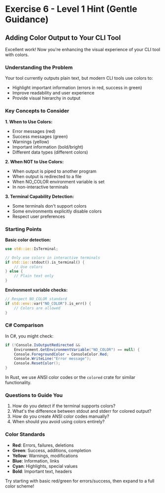 # Exercise 6 - Level 1 Hint (Gentle Guidance)

## Adding Color Output to Your CLI Tool

Excellent work! Now you're enhancing the visual experience of your CLI tool with colors.

### Understanding the Problem

Your tool currently outputs plain text, but modern CLI tools use colors to:
- Highlight important information (errors in red, success in green)
- Improve readability and user experience
- Provide visual hierarchy in output

### Key Concepts to Consider

**1. When to Use Colors:**
- Error messages (red)
- Success messages (green)
- Warnings (yellow)
- Important information (bold/bright)
- Different data types (different colors)

**2. When NOT to Use Colors:**
- When output is piped to another program
- When output is redirected to a file
- When NO_COLOR environment variable is set
- In non-interactive terminals

**3. Terminal Capability Detection:**
- Some terminals don't support colors
- Some environments explicitly disable colors
- Respect user preferences

### Starting Points

**Basic color detection:**
```rust
use std::io::IsTerminal;

// Only use colors in interactive terminals
if std::io::stdout().is_terminal() {
    // Use colors
} else {
    // Plain text only
}
```

**Environment variable checks:**
```rust
// Respect NO_COLOR standard
if std::env::var("NO_COLOR").is_err() {
    // Colors are allowed
}
```

### C# Comparison

In C#, you might check:
```csharp
if (!Console.IsOutputRedirected && 
    Environment.GetEnvironmentVariable("NO_COLOR") == null) {
    Console.ForegroundColor = ConsoleColor.Red;
    Console.WriteLine("Error message");
    Console.ResetColor();
}
```

In Rust, we use ANSI color codes or the `colored` crate for similar functionality.

### Questions to Guide You

1. How do you detect if the terminal supports colors?
2. What's the difference between stdout and stderr for colored output?
3. How do you create ANSI color codes manually?
4. When should you avoid using colors entirely?

### Color Standards

- **Red**: Errors, failures, deletions
- **Green**: Success, additions, completion
- **Yellow**: Warnings, modifications
- **Blue**: Information, links
- **Cyan**: Highlights, special values
- **Bold**: Important text, headers

Try starting with basic red/green for errors/success, then expand to a full color scheme!